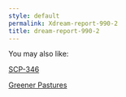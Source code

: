 ```yaml
---
style: default
permalink: Xdream-report-990-2
title: dream-report-990-2
---
```

You may also like:

[SCP-346](http://scp-wiki.net/scp-346)

[Greener Pastures](http://scp-wiki.net/greener-pastures)
